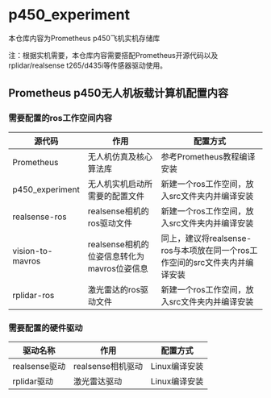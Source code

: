 # p450_experiment

本仓库内容为Prometheus p450飞机实机存储库

注：根据实机需要，本仓库内容需要搭配Prometheus开源代码以及rplidar/realsense t265/d435i等传感器驱动使用。

## Prometheus p450无人机板载计算机配置内容

### 需要配置的ros工作空间内容

|源代码|作用|配置方式|
|-|-|-|
|Prometheus|无人机仿真及核心算法库|参考Prometheus教程编译安装|
|p450_experiment|无人机实机启动所需要的配置文件|新建一个ros工作空间，放入src文件夹内并编译安装|
|realsense-ros|realsense相机的ros驱动文件|新建一个ros工作空间，放入src文件夹内并编译安装|
|vision-to-mavros|realsense相机的位姿信息转化为mavros位姿信息|同上，建议将realsense-ros与本项放在同一个ros工作空间的src文件夹内并编译安装|
|rplidar-ros|激光雷达的ros驱动文件|新建一个ros工作空间，放入src文件夹内并编译安装|

### 需要配置的硬件驱动

|驱动名称|作用|配置方式|
|-|-|-|
|realsense驱动|realsense相机驱动|Linux编译安装|
|rplidar驱动|激光雷达驱动|Linux编译安装|
